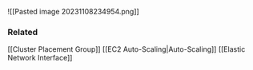 ![[Pasted image 20231108234954.png]]
### Related
[[Cluster Placement Group]]
[[EC2 Auto-Scaling|Auto-Scaling]]
[[Elastic Network Interface]]
